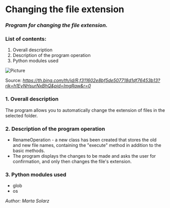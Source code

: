 # Changing the file extension #
### *Program for changing the file extension.* ###

### List of contents: ###
1. Overall description
2. Description of the program operation
3. Python modules used

![Picture](https://th.bing.com/th/id/R.f311602e8bf5de507718d1df76453b13?rik=h1EyNHsurNxBhQ&pid=ImgRaw&r=0)

Source: *https://th.bing.com/th/id/R.f311602e8bf5de507718d1df76453b13?rik=h1EyNHsurNxBhQ&pid=ImgRaw&r=0*

### 1. Overall description ###

The program allows you to automatically change the extension of files in the selected folder.

### 2. Description of the program operation ###

- RenameOperation - a new class has been created that stores the old and new file names, containing the "execute" method in addition to the basic methods.
- The program displays the changes to be made and asks the user for confirmation, and only then changes the file's extension.

### 3. Python modules used ###

- glob
- os
 
*Author: Marta Solarz*
